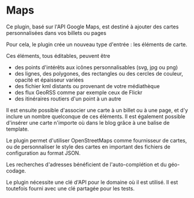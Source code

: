 # Maps

Ce plugin, basé sur l'API Google Maps, est destiné à ajouter des cartes personnalisées dans vos billets ou pages

Pour cela, le plugin crée un nouveau type d'entrée : les éléments de carte.

Ces éléments, tous éditables, peuvent être

- des points d'intérêts aux icônes personnalisables (svg, jpg ou png)
- des lignes, des polygones, des rectangles ou des cercles de couleur, opacité et épaisseur variées
- des fichier kml distants ou provenant de votre médiathèque
- des flux GeoRSS comme par exemple ceux de Flickr
- des itinéraires routiers d'un point à un autre

Il est ensuite possible d'associer une carte à un billet ou à une page, et d'y inclure un nombre quelconque de ces éléments. Il est également possible d'insérer une carte n'importe où dans le blog grâce à une balise de template.

Le plugin permet d'utiliser OpenStreetMaps comme fournisseur de cartes, ou de personnaliser le style des cartes en important des fichiers de configuration au format JSON.

Les recherches d'adresses bénéficient de l'auto-complétion et du géo-codage.

Le plugin nécessite une clé d'API pour le domaine où il est utilisé. Il est toutefois fourni avec une clé partagée pour les tests.